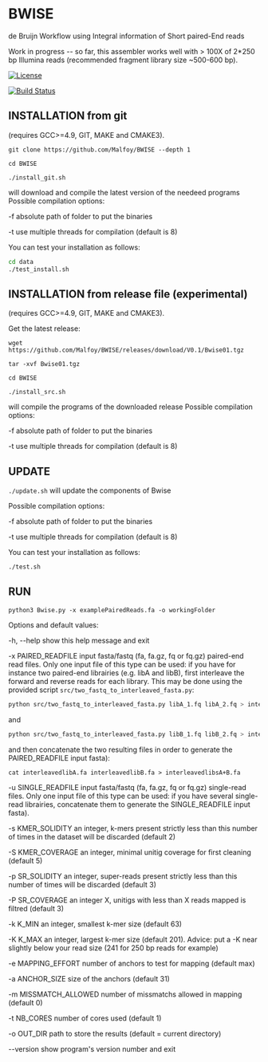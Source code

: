 BWISE
=====

de Bruijn Workflow using Integral information of Short paired-End reads

Work in progress -- so far, this assembler works well  with \> 100X of
2\*250 bp Illumina reads (recommended fragment library size \~500-600 bp).


[![License](http://img.shields.io/:license-affero-blue.svg)](http://www.gnu.org/licenses/agpl-3.0.en.html)

[![Build Status](https://travis-ci.org/Malfoy/BWISE.svg?branch=master)](https://travis-ci.org/Malfoy/BWISE)



INSTALLATION from git
------------
(requires GCC\>=4.9, GIT, MAKE and CMAKE3).

`git clone https://github.com/Malfoy/BWISE --depth 1  `

`cd BWISE`

`./install_git.sh` 

will download and compile the latest version of the needeed programs 
Possible compilation options:

\-f absolute path of folder to put the binaries

\-t use multiple threads for compilation (default is 8)

You can test your installation as follows:

~~~~~~~~~~~~~~~~~~~~~~~~~~~~~~~~~~~~~~~~~~~~~~~~~~~~~~~~~~~~~~~~~~~~~~~~~~~ bash
cd data
./test_install.sh
~~~~~~~~~~~~~~~~~~~~~~~~~~~~~~~~~~~~~~~~~~~~~~~~~~~~~~~~~~~~~~~~~~~~~~~~~~~~~~~~


INSTALLATION from release file (experimental)
------------
(requires GCC\>=4.9, GIT, MAKE and CMAKE3).

Get the latest release:

`wget https://github.com/Malfoy/BWISE/releases/download/V0.1/Bwise01.tgz`

`tar -xvf Bwise01.tgz`

`cd BWISE`


`./install_src.sh` 

will compile the programs of the downloaded release
Possible compilation options:

\-f absolute path of folder to put the binaries

\-t use multiple threads for compilation (default is 8)



UPDATE
------------

`./update.sh` will update the components of Bwise

Possible compilation options:

\-f absolute path of folder to put the binaries

\-t use multiple threads for compilation (default is 8)

You can test your installation as follows:

~~~~~~~~~~~~~~~~~~~~~~~~~~~~~~~~~~~~~~~~~~~~~~~~~~~~~~~~~~~~~~~~~~~~~~~~~~~ bash
./test.sh
~~~~~~~~~~~~~~~~~~~~~~~~~~~~~~~~~~~~~~~~~~~~~~~~~~~~~~~~~~~~~~~~~~~~~~~~~~~~~~~~




RUN
---

`python3 Bwise.py -x examplePairedReads.fa -o workingFolder`

Options and default values:

-h, --help            show this help message and exit

  -x PAIRED_READFILE    input fasta/fastq (fa, fa.gz, fq or fq.gz) paired-end read files. Only one input file of this type can be used: if you have for instance two paired-end librairies (e.g. libA and libB), first interleave the forward and reverse reads for each library. This may be done using the provided script `src/two_fastq_to_interleaved_fasta.py`:

```bash
python src/two_fastq_to_interleaved_fasta.py libA_1.fq libA_2.fq > interleavedlibA.fa
```

and 

```bash
python src/two_fastq_to_interleaved_fasta.py libB_1.fq libB_2.fq > interleavedlibB.fa
```

and then concatenate the two resulting files  in order to generate the PAIRED_READFILE input fasta): 

```cat interleavedlibA.fa interleavedlibB.fa > interleavedlibsA+B.fa```

 -u SINGLE_READFILE    input fasta/fastq (fa, fa.gz, fq or fq.gz) single-read files. Only one input file of this type can be used: if you have several single-read librairies, concatenate them to generate the SINGLE_READFILE input fasta).

  -s KMER_SOLIDITY      an integer, k-mers present strictly less than this
                        number of times in the dataset will be discarded
                        (default 2)

  -S KMER_COVERAGE      an integer, minimal unitig coverage for first cleaning
                        (default 5)

  -p SR_SOLIDITY        an integer, super-reads present strictly less than
                        this number of times will be discarded (default 3)

  -P SR_COVERAGE        an integer X, unitigs with less than X reads
                        mapped is filtred (default 3)

  -k K_MIN              an integer, smallest k-mer size (default 63)

  -K K_MAX              an integer, largest k-mer size (default 201). Advice: put a -K near slightly below your read size (241 for 250 bp reads for example)

  -e MAPPING_EFFORT     number of anchors to test for mapping (default max)

  -a ANCHOR_SIZE        size of the anchors (default 31)

  -m MISSMATCH_ALLOWED  number of missmatchs allowed in mapping (default 0)

  -t NB_CORES           number of cores used (default 1)

  -o OUT_DIR            path to store the results (default = current
                        directory)

  --version             show program's version number and exit
